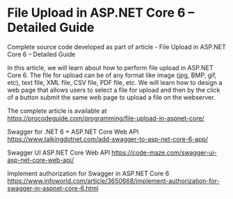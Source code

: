 # File Upload in ASP.NET Core 6 – Detailed Guide
Complete source code developed as part of article - File Upload in ASP.NET Core 6 – Detailed Guide

In this article, we will learn about how to perform file upload in ASP.NET Core 6. The file for upload can be of any format like image (jpg, BMP, gif, etc), text file, XML file, CSV file, PDF file, etc. We will learn how to design a web page that allows users to select a file for upload and then by the click of a button submit the same web page to upload a file on the webserver.

The complete article is available at https://procodeguide.com/programming/file-upload-in-aspnet-core/

Swagger for .NET 6 + ASP.NET Core Web API
https://www.talkingdotnet.com/add-swagger-to-asp-net-core-6-app/

Swagger UI ASP.NET Core Web API
https://code-maze.com/swagger-ui-asp-net-core-web-api/

Implement authorization for Swagger in ASP.NET Core 6
https://www.infoworld.com/article/3650668/implement-authorization-for-swagger-in-aspnet-core-6.html
